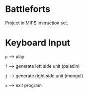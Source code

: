 Battleforts
===========

Project in MIPS instruction set.


Keyboard Input
==============

`p` --> play

`f` --> generate left side unit (paladin)
 
`j` --> generate right side unit (mongol)
 
`x` --> exit program

